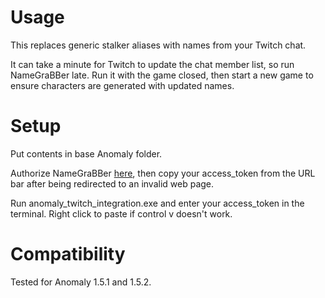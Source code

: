 # Usage
This replaces generic stalker aliases with names from your Twitch chat.

It can take a minute for Twitch to update the chat member list, so run NameGraBBer late. Run it with the game closed, then start a new game to ensure characters are generated with updated names.

# Setup
Put contents in base Anomaly folder.

Authorize NameGraBBer [here](https://id.twitch.tv/oauth2/authorize?response_type=token&client_id=w70kisl5o6k8wsbrh8w41938vw9nk6&redirect_uri=http://localhost&scope=moderator%3Aread%3Achatters), then copy your access_token from the URL bar after being redirected to an invalid web page.

Run anomaly_twitch_integration.exe and enter your access_token in the terminal. Right click to paste if control v doesn't work.

# Compatibility
Tested for Anomaly 1.5.1 and 1.5.2.
